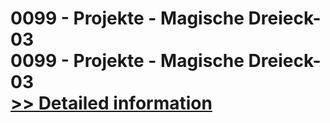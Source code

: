 # 0099 - Projekte - Magische Dreieck-03<br />0099 - Projekte - Magische Dreieck-03<br />[>> Detailed information](https://secure.shareit.com/shareit/product.html?productid=300964283&affiliateid=200057808)